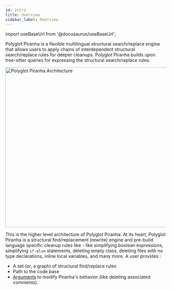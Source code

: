 ```yaml
---
id: intro
title: Overview
sidebar_label: Overview
---
```


import useBaseUrl from '@docusaurus/useBaseUrl';

Polyglot Piranha is a flexible multilingual structural search/replace engine that allows users to apply chains of interdependent structural search/replace rules for deeper cleanups. Polyglot Piranha builds upon tree-sitter queries for expressing the structural search/replace rules.

<div style={{display: 'flex', justifyContent: 'center'}}>
  <img src={useBaseUrl('/img/piranha_architecture.svg')} alt="Polyglot Piranha Architecture" width="800" height="500"/>
</div>

This is the higher level architecture of Polyglot Piranha.
At its heart, Polyglot Piranha is a structural find/replacement (rewrite) engine and pre-build language specific cleanup rules like - like simplifying boolean expressions, simplifying `if-else` statements, deleting empty class, deleting files with no type declarations, inline local variables, and many more.
A user provides :
- A set (or, a graph) of structural find/replace rules
- Path to the code base
- [Arguments](#piranha-arguments) to modify Piranha's behavior (like deleting associated comments).


